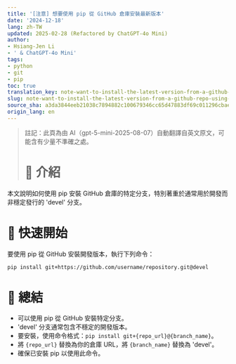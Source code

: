 ```yaml
---
title: '[注意] 想要使用 pip 從 GitHub 倉庫安裝最新版本'
date: '2024-12-18'
lang: zh-TW
updated: 2025-02-28 (Refactored by ChatGPT-4o Mini)
author:
- Hsiang-Jen Li
- ' & ChatGPT-4o Mini'
tags:
- python
- git
- pip
toc: true
translation_key: note-want-to-install-the-latest-version-from-a-github-repo-using-pip
slug: note-want-to-install-the-latest-version-from-a-github-repo-using-pip
source_sha: a3da3844eeb21038c7894882c100679346cc65d47883df69c011296cbaedfe7e
origin_lang: en
---
```


> 註記：此頁為由 AI（gpt-5-mini-2025-08-07）自動翻譯自英文原文，可能含有少量不準確之處。
> 
> # 📌 介紹
本文說明如何使用 pip 安裝 GitHub 倉庫的特定分支，特別著重於通常用於開發而非穩定發行的 'devel' 分支。
<!-- more -->

# 🚀 快速開始
要使用 pip 從 GitHub 安裝開發版本，執行下列命令：

```bash
pip install git+https://github.com/username/repository.git@devel
```

# 🔁 總結
- 可以使用 pip 從 GitHub 安裝特定分支。
- 'devel' 分支通常包含不穩定的開發版本。
- 要安裝，使用命令格式：`pip install git+{repo_url}@{branch_name}`。
- 將 `{repo_url}` 替換為你的倉庫 URL，將 `{branch_name}` 替換為 'devel'。
- 確保已安裝 pip 以使用此命令。
